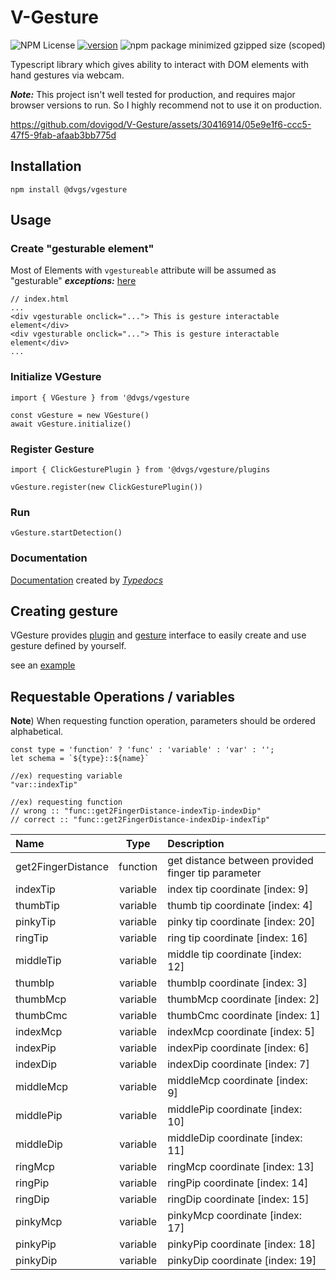 # V-Gesture

[//]: <> (start placeholder for auto-badger)

![NPM License](https://img.shields.io/npm/l/%40dvgs%2Fvgesture)
[![version](https://img.shields.io/npm/v/@dvgs/vgesture.svg?style=flat-square)](https://npmjs.org/@dvgs/vgesture)
![npm package minimized gzipped size (scoped)](https://img.shields.io/bundlejs/size/%40dvgs/vgesture)

[//]: <> (end placeholder for auto-badger)
Typescript library which gives ability to interact with DOM elements with hand gestures via webcam.

**_Note:_** This project isn't well tested for production, and requires major browser versions to run. So I highly recommend not to use it on production.

https://github.com/dovigod/V-Gesture/assets/30416914/05e9e1f6-ccc5-47f5-9fab-afaab3bb775d

## Installation

```
npm install @dvgs/vgesture
```

## Usage

### Create **"gesturable element"**

Most of Elements with `vgestureable` attribute will be assumed as "gesturable"
**_exceptions:_** [here](https://github.com/dovigod/V-Gesture/blob/main/src/utils/dom/traverse.ts)

```
// index.html
...
<div vgesturable onclick="..."> This is gesture interactable element</div>
<div vgesturable onclick="..."> This is gesture interactable element</div>
...
```

### Initialize VGesture

```
import { VGesture } from '@dvgs/vgesture

const vGesture = new VGesture()
await vGesture.initialize()
```

### Register Gesture

```
import { ClickGesturePlugin } from '@dvgs/vgesture/plugins

vGesture.register(new ClickGesturePlugin())
```

### Run

```
vGesture.startDetection()
```

### Documentation

[Documentation](https://dovigod.github.io/V-Gesture/) created by _[Typedocs](https://typedoc.org/)_

## Creating gesture

VGesture provides [plugin](https://github.com/dovigod/V-Gesture/blob/main/src/Plugins/Plugin.ts) and [gesture](https://github.com/dovigod/V-Gesture/blob/main/src/Gestures/Gesture.ts) interface to easily create and use gesture defined by yourself.

see an [example](https://github.com/dovigod/V-Gesture/blob/main/examples/createGesture)

## Requestable Operations / variables

**Note**) When requesting function operation, parameters should be ordered alphabetical.

```
const type = 'function' ? 'func' : 'variable' : 'var' : '';
let schema = `${type}::${name}`

//ex) requesting variable
"var::indexTip"

//ex) requesting function
// wrong :: "func::get2FingerDistance-indexTip-indexDip"
// correct :: "func::get2FingerDistance-indexDip-indexTip"
```

| Name               |   Type   | Description                                        |
| :----------------- | :------: | :------------------------------------------------- |
| get2FingerDistance | function | get distance between provided finger tip parameter |
| indexTip           | variable | index tip coordinate [index: 9]                    |
| thumbTip           | variable | thumb tip coordinate [index: 4]                    |
| pinkyTip           | variable | pinky tip coordinate [index: 20]                   |
| ringTip            | variable | ring tip coordinate [index: 16]                    |
| middleTip          | variable | middle tip coordinate [index: 12]                  |
| thumbIp            | variable | thumbIp coordinate [index: 3]                      |
| thumbMcp           | variable | thumbMcp coordinate [index: 2]                     |
| thumbCmc           | variable | thumbCmc coordinate [index: 1]                     |
| indexMcp           | variable | indexMcp coordinate [index: 5]                     |
| indexPip           | variable | indexPip coordinate [index: 6]                     |
| indexDip           | variable | indexDip coordinate [index: 7]                     |
| middleMcp          | variable | middleMcp coordinate [index: 9]                    |
| middlePip          | variable | middlePip coordinate [index: 10]                   |
| middleDip          | variable | middleDip coordinate [index: 11]                   |
| ringMcp            | variable | ringMcp coordinate [index: 13]                     |
| ringPip            | variable | ringPip coordinate [index: 14]                     |
| ringDip            | variable | ringDip coordinate [index: 15]                     |
| pinkyMcp           | variable | pinkyMcp coordinate [index: 17]                    |
| pinkyPip           | variable | pinkyPip coordinate [index: 18]                    |
| pinkyDip           | variable | pinkyDip coordinate [index: 19]                    |
